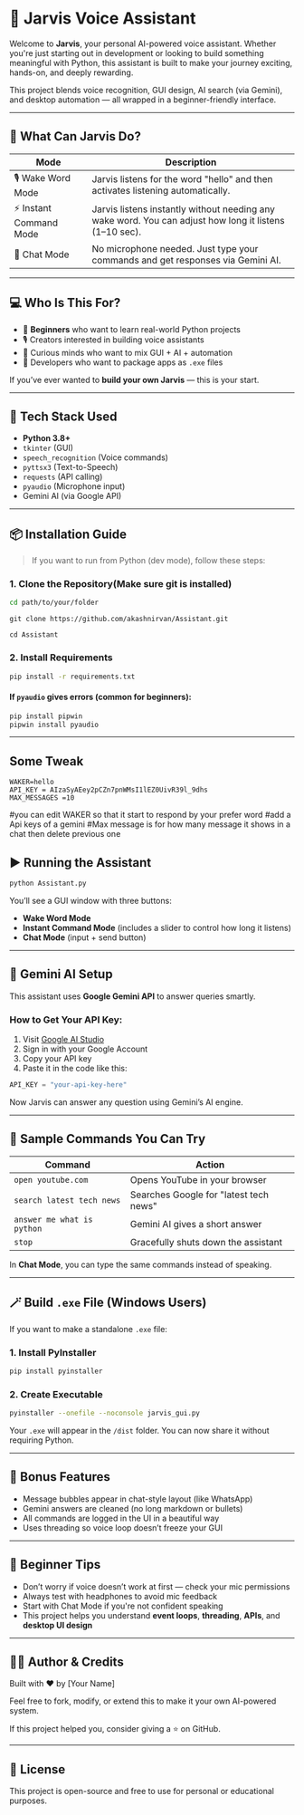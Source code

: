 # 🤖 Jarvis Voice Assistant

Welcome to **Jarvis**, your personal AI-powered voice assistant. Whether you're just starting out in development or looking to build something meaningful with Python, this assistant is built to make your journey exciting, hands-on, and deeply rewarding.

This project blends voice recognition, GUI design, AI search (via Gemini), and desktop automation — all wrapped in a beginner-friendly interface.

---

## 🚀 What Can Jarvis Do?

| Mode                   | Description                                                                                            |
| ---------------------- | ------------------------------------------------------------------------------------------------------ |
| 🎙 Wake Word Mode      | Jarvis listens for the word "hello" and then activates listening automatically.                        |
| ⚡ Instant Command Mode | Jarvis listens instantly without needing any wake word. You can adjust how long it listens (1–10 sec). |
| 💬 Chat Mode           | No microphone needed. Just type your commands and get responses via Gemini AI.                         |

---

## 💻 Who Is This For?

* 🧒 **Beginners** who want to learn real-world Python projects
* 🎙 Creators interested in building voice assistants
* 🧠 Curious minds who want to mix GUI + AI + automation
* 💼 Developers who want to package apps as `.exe` files

If you’ve ever wanted to **build your own Jarvis** — this is your start.

---

## 🧰 Tech Stack Used

* **Python 3.8+**
* `tkinter` (GUI)
* `speech_recognition` (Voice commands)
* `pyttsx3` (Text-to-Speech)
* `requests` (API calling)
* `pyaudio` (Microphone input)
* Gemini AI (via Google API)

---

## 📦 Installation Guide

> If you want to run from Python (dev mode), follow these steps:

### 1. Clone the Repository(Make sure git is installed)

```bash
cd path/to/your/folder
```
```
git clone https://github.com/akashnirvan/Assistant.git
```
```
cd Assistant
```

### 2. Install Requirements

```bash
pip install -r requirements.txt
```

#### If `pyaudio` gives errors (common for beginners):

```bash
pip install pipwin
pipwin install pyaudio
```

---
## Some Tweak
```env
WAKER=hello
API_KEY = AIzaSyAEey2pCZn7pnWMsI1lEZ0UivR39l_9dhs
MAX_MESSAGES =10
```
#you can edit WAKER so that it start to respond by your prefer word
#add a Api keys of a gemini 
#Max message is for how many message it shows in a chat then delete previous one
## ▶️ Running the Assistant

```bash
python Assistant.py
```

You’ll see a GUI window with three buttons:

* **Wake Word Mode**
* **Instant Command Mode** (includes a slider to control how long it listens)
* **Chat Mode** (input + send button)

---

## 🔐 Gemini AI Setup

This assistant uses **Google Gemini API** to answer queries smartly.

### How to Get Your API Key:

1. Visit [Google AI Studio](https://aistudio.google.com/app/apikey)
2. Sign in with your Google Account
3. Copy your API key
4. Paste it in the code like this:

```python
API_KEY = "your-api-key-here"
```

Now Jarvis can answer any question using Gemini’s AI engine.

---

## 🧪 Sample Commands You Can Try

| Command                    | Action                                 |
| -------------------------- | -------------------------------------- |
| `open youtube.com`         | Opens YouTube in your browser          |
| `search latest tech news`  | Searches Google for "latest tech news" |
| `answer me what is python` | Gemini AI gives a short answer         |
| `stop`                     | Gracefully shuts down the assistant    |

In **Chat Mode**, you can type the same commands instead of speaking.

---

## 🪄 Build `.exe` File (Windows Users)

If you want to make a standalone `.exe` file:

### 1. Install PyInstaller

```bash
pip install pyinstaller
```

### 2. Create Executable

```bash
pyinstaller --onefile --noconsole jarvis_gui.py
```

Your `.exe` will appear in the `/dist` folder. You can now share it without requiring Python.

---

## 🌟 Bonus Features

* Message bubbles appear in chat-style layout (like WhatsApp)
* Gemini answers are cleaned (no long markdown or bullets)
* All commands are logged in the UI in a beautiful way
* Uses threading so voice loop doesn’t freeze your GUI

---

## 🧠 Beginner Tips

* Don’t worry if voice doesn’t work at first — check your mic permissions
* Always test with headphones to avoid mic feedback
* Start with Chat Mode if you're not confident speaking
* This project helps you understand **event loops**, **threading**, **APIs**, and **desktop UI design**

---

## 🧑‍💻 Author & Credits

Built with ❤️ by \[Your Name]

Feel free to fork, modify, or extend this to make it your own AI-powered system.

If this project helped you, consider giving a ⭐ on GitHub.

---

## 📜 License

This project is open-source and free to use for personal or educational purposes.
